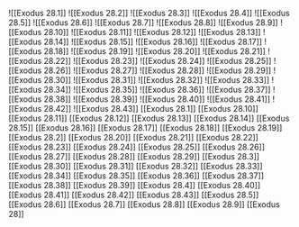 ![[Exodus 28.1]]
![[Exodus 28.2]]
![[Exodus 28.3]]
![[Exodus 28.4]]
![[Exodus 28.5]]
![[Exodus 28.6]]
![[Exodus 28.7]]
![[Exodus 28.8]]
![[Exodus 28.9]]
![[Exodus 28.10]]
![[Exodus 28.11]]
![[Exodus 28.12]]
![[Exodus 28.13]]
![[Exodus 28.14]]
![[Exodus 28.15]]
![[Exodus 28.16]]
![[Exodus 28.17]]
![[Exodus 28.18]]
![[Exodus 28.19]]
![[Exodus 28.20]]
![[Exodus 28.21]]
![[Exodus 28.22]]
![[Exodus 28.23]]
![[Exodus 28.24]]
![[Exodus 28.25]]
![[Exodus 28.26]]
![[Exodus 28.27]]
![[Exodus 28.28]]
![[Exodus 28.29]]
![[Exodus 28.30]]
![[Exodus 28.31]]
![[Exodus 28.32]]
![[Exodus 28.33]]
![[Exodus 28.34]]
![[Exodus 28.35]]
![[Exodus 28.36]]
![[Exodus 28.37]]
![[Exodus 28.38]]
![[Exodus 28.39]]
![[Exodus 28.40]]
![[Exodus 28.41]]
![[Exodus 28.42]]
![[Exodus 28.43]]
[[Exodus 28.1]]
[[Exodus 28.10]]
[[Exodus 28.11]]
[[Exodus 28.12]]
[[Exodus 28.13]]
[[Exodus 28.14]]
[[Exodus 28.15]]
[[Exodus 28.16]]
[[Exodus 28.17]]
[[Exodus 28.18]]
[[Exodus 28.19]]
[[Exodus 28.2]]
[[Exodus 28.20]]
[[Exodus 28.21]]
[[Exodus 28.22]]
[[Exodus 28.23]]
[[Exodus 28.24]]
[[Exodus 28.25]]
[[Exodus 28.26]]
[[Exodus 28.27]]
[[Exodus 28.28]]
[[Exodus 28.29]]
[[Exodus 28.3]]
[[Exodus 28.30]]
[[Exodus 28.31]]
[[Exodus 28.32]]
[[Exodus 28.33]]
[[Exodus 28.34]]
[[Exodus 28.35]]
[[Exodus 28.36]]
[[Exodus 28.37]]
[[Exodus 28.38]]
[[Exodus 28.39]]
[[Exodus 28.4]]
[[Exodus 28.40]]
[[Exodus 28.41]]
[[Exodus 28.42]]
[[Exodus 28.43]]
[[Exodus 28.5]]
[[Exodus 28.6]]
[[Exodus 28.7]]
[[Exodus 28.8]]
[[Exodus 28.9]]
[[Exodus 28]]
